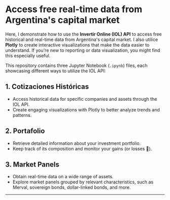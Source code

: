 # Access free real-time data from Argentina's capital market

Here, I demonstrate how to use the **Invertir Online (IOL) API** to access free historical and real-time data from Argentina's capital market. I also utilice  **Plotly** to create interactive visualizations that make the data easier to understand. If you're new to reporting or data visualization, you might find this especially useful.

This repository contains three Jupyter Notebook (`.ipynb`) files, each showcasing different ways to utilize the IOL API:

## 1. Cotizaciones Históricas
- Access historical data for specific companies and assets through the IOL API.
- Create engaging visualizations with Plotly to better analyze trends and patterns.

## 2. Portafolio
- Retrieve detailed information about your investment portfolio.
- Keep track of its composition and monitor your gains (or losses 🙁).

## 3. Market Panels
- Obtain real-time data on a wide range of assets.
- Explore market panels grouped by relevant characteristics, such as Merval, sovereign bonds, dollar-linked bonds, and more.

---

